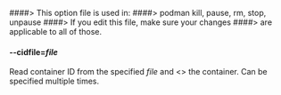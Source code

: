 ####> This option file is used in:
####>   podman kill, pause, rm, stop, unpause
####> If you edit this file, make sure your changes
####> are applicable to all of those.
#### **--cidfile**=*file*

Read container ID from the specified *file* and <<subcommand>> the container.
Can be specified multiple times.
